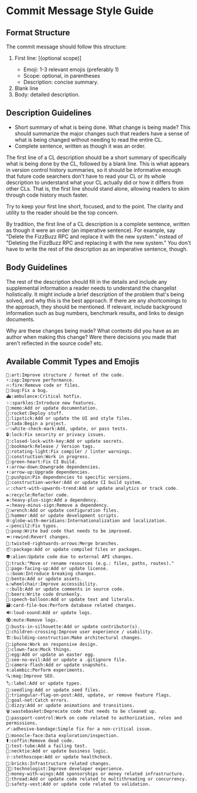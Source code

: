 # Commit Message Style Guide

## Format Structure
The commit message should follow this structure:
1. First line: <emoji> [(optional scope)] <short description>
   - Emoji: 1-3 relevant emojis (preferably 1)
   - Scope: optional, in parentheses
   - Description: concise summary.
2. Blank line
3. Body: detailed description.

## Description Guidelines
- Short summary of what is being done.
  What change is being made? This should summarize the major changes such that readers have a sense of what is being changed without needing to read the entire CL.
- Complete sentence, written as though it was an order.

The first line of a CL description should be a short summary of specifically what is being done by the CL, followed by a blank line.
This is what appears in version control history summaries, so it should be informative enough that future code searchers don't have to read your CL or its whole description to understand what your CL actually did or how it differs from other CLs.
That is, the first line should stand alone, allowing readers to skim through code history much faster.

Try to keep your first line short, focused, and to the point. The clarity and utility to the reader should be the top concern.

By tradition, the first line of a CL description is a complete sentence, written as though it were an order (an imperative sentence).
For example, say "Delete the FizzBuzz RPC and replace it with the new system." instead of "Deleting the FizzBuzz RPC and replacing it with the new system."
You don't have to write the rest of the description as an imperative sentence, though.

## Body Guidelines

The rest of the description should fill in the details and include any supplemental information a reader needs to understand the changelist holistically.
It might include a brief description of the problem that's being solved, and why this is the best approach.
If there are any shortcomings to the approach, they should be mentioned.
If relevant, include background information such as bug numbers, benchmark results, and links to design documents.

Why are these changes being made?
What contexts did you have as an author when making this change?
Were there decisions you made that aren't reflected in the source code? etc.

## Available Commit Types and Emojis
```
🎨:art:Improve structure / format of the code.
⚡️:zap:Improve performance.
🔥:fire:Remove code or files.
🐛:bug:Fix a bug.
🚑️:ambulance:Critical hotfix.
✨:sparkles:Introduce new features.
📝:memo:Add or update documentation.
🚀:rocket:Deploy stuff.
💄:lipstick:Add or update the UI and style files.
🎉:tada:Begin a project.
✅:white-check-mark:Add, update, or pass tests.
🔒️:lock:Fix security or privacy issues.
🔐:closed-lock-with-key:Add or update secrets.
🔖:bookmark:Release / Version tags.
🚨:rotating-light:Fix compiler / linter warnings.
🚧:construction:Work in progress.
💚:green-heart:Fix CI Build.
⬇️:arrow-down:Downgrade dependencies.
⬆️:arrow-up:Upgrade dependencies.
📌:pushpin:Pin dependencies to specific versions.
👷:construction-worker:Add or update CI build system.
📈:chart-with-upwards-trend:Add or update analytics or track code.
♻️:recycle:Refactor code.
➕:heavy-plus-sign:Add a dependency.
➖:heavy-minus-sign:Remove a dependency.
🔧:wrench:Add or update configuration files.
🔨:hammer:Add or update development scripts.
🌐:globe-with-meridians:Internationalization and localization.
✏️:pencil2:Fix typos.
💩:poop:Write bad code that needs to be improved.
⏪️:rewind:Revert changes.
🔀:twisted-rightwards-arrows:Merge branches.
📦️:package:Add or update compiled files or packages.
👽️:alien:Update code due to external API changes.
🚚:truck:"Move or rename resources (e.g.: files, paths, routes)."
📄:page-facing-up:Add or update license.
💥:boom:Introduce breaking changes.
🍱:bento:Add or update assets.
♿️:wheelchair:Improve accessibility.
💡:bulb:Add or update comments in source code.
🍻:beers:Write code drunkenly.
💬:speech-balloon:Add or update text and literals.
🗃️:card-file-box:Perform database related changes.
🔊:loud-sound:Add or update logs.
🔇:mute:Remove logs.
👥:busts-in-silhouette:Add or update contributor(s).
🚸:children-crossing:Improve user experience / usability.
🏗️:building-construction:Make architectural changes.
📱:iphone:Work on responsive design.
🤡:clown-face:Mock things.
🥚:egg:Add or update an easter egg.
🙈:see-no-evil:Add or update a .gitignore file.
📸:camera-flash:Add or update snapshots.
⚗️:alembic:Perform experiments.
🔍️:mag:Improve SEO.
🏷️:label:Add or update types.
🌱:seedling:Add or update seed files.
🚩:triangular-flag-on-post:Add, update, or remove feature flags.
🥅:goal-net:Catch errors.
💫:dizzy:Add or update animations and transitions.
🗑️:wastebasket:Deprecate code that needs to be cleaned up.
🛂:passport-control:Work on code related to authorization, roles and permissions.
🩹:adhesive-bandage:Simple fix for a non-critical issue.
🧐:monocle-face:Data exploration/inspection.
⚰️:coffin:Remove dead code.
🧪:test-tube:Add a failing test.
👔:necktie:Add or update business logic.
🩺:stethoscope:Add or update healthcheck.
🧱:bricks:Infrastructure related changes.
🧑‍💻:technologist:Improve developer experience.
💸:money-with-wings:Add sponsorships or money related infrastructure.
🧵:thread:Add or update code related to multithreading or concurrency.
🦺:safety-vest:Add or update code related to validation.
```
